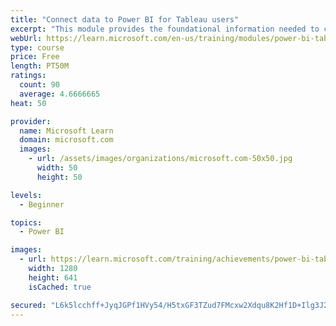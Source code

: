 ```yaml
---
title: "Connect data to Power BI for Tableau users"
excerpt: "This module provides the foundational information needed to connect to your data confidently with the new platform."
webUrl: https://learn.microsoft.com/en-us/training/modules/power-bi-tableau-data-connectivity/
type: course
price: Free
length: PT50M
ratings:
  count: 90
  average: 4.6666665
heat: 50

provider:
  name: Microsoft Learn
  domain: microsoft.com
  images:
    - url: /assets/images/organizations/microsoft.com-50x50.jpg
      width: 50
      height: 50

levels:
  - Beginner

topics:
  - Power BI

images:
  - url: https://learn.microsoft.com/training/achievements/power-bi-tableau-data-connectivity-social.png
    width: 1280
    height: 641
    isCached: true

secured: "L6k5lcchff+JyqJGPf1HVy54/H5txGF3TZud7FMcxw2Xdqu8K2Hf1D+Ilg3J2c1pYZkXvi7eGmyY53HETZdKRGWPpRPdee/lK3guMkDf5jrWcoe0Y6jPWJdTuxdkrm8R3oZyXezZO9blKZivKrdgb1LH9wbSVcLpNANNqTLFihxewxy0w7o91bu2ZTnykhSzuNQuWQ/XXdRUvSBK5Jp4ZrYp8dkmwDa6QL9LgwWXYF/J/YE8MnCrFqa5jDggDcOGymy7MBT5ivd5UB74Dm7khYHZ6kPm0rzLD5wUSiV1S4CxTaXBnnMmVAoEJuUbrnTnr67AhZZW64BNV4WAbuwKC25oHC1aYnxiGf89bLpxRUetElN91ATG67ivy7GtxIdY9p+2qyNezg7Ggm3niIX1nH/4OwljkWq0oCYp9AHv2Ww=;o0s572XcC+zi1Pofh23H9A=="
---
```


